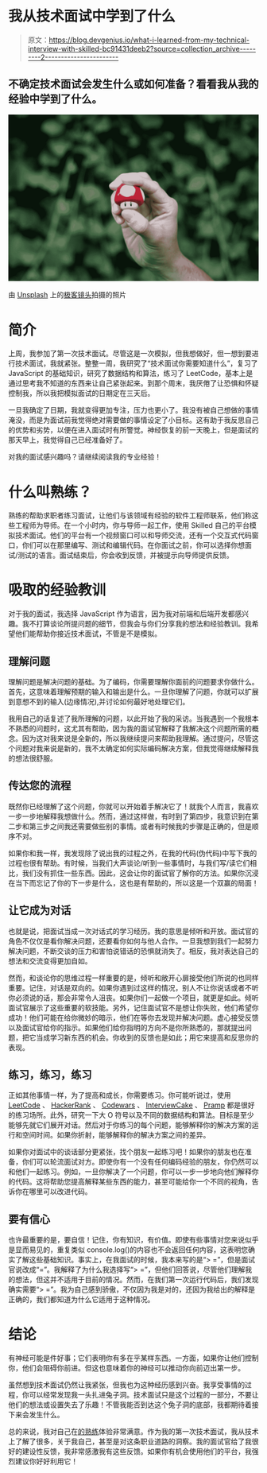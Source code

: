 # 我从技术面试中学到了什么

> 原文：<https://blog.devgenius.io/what-i-learned-from-my-technical-interview-with-skilled-bc91431deeb2?source=collection_archive---------2----------------------->

## 不确定技术面试会发生什么或如何准备？看看我从我的经验中学到了什么。

![](img/9229e5524291af94b03ed43293874459.png)

由 [Unsplash](https://unsplash.com?utm_source=medium&utm_medium=referral) 上的[极客镜头](https://unsplash.com/@geekyshots?utm_source=medium&utm_medium=referral)拍摄的照片

# **简介**

上周，我参加了第一次技术面试。尽管这是一次模拟，但我想做好，但一想到要进行技术面试，我就紧张。整整一周，我研究了“技术面试你需要知道什么”，复习了 JavaScript 的基础知识，研究了数据结构和算法，练习了 LeetCode，基本上是通过思考我不知道的东西来让自己紧张起来。到那个周末，我厌倦了让恐惧和怀疑控制我，所以我把模拟面试的日期定在三天后。

一旦我确定了日期，我就变得更加专注，压力也更小了。我没有被自己想做的事情淹没，而是为面试前我觉得绝对需要做的事情设定了小目标。这有助于我反思自己的优势和劣势，以便在进入面试时有所警觉。神经恢复的前一天晚上，但是面试的那天早上，我觉得自己已经准备好了。

对我的面试感兴趣吗？请继续阅读我的专业经验！

# **什么叫熟练？**

熟练的帮助求职者练习面试，让他们与该领域有经验的软件工程师联系，他们称这些工程师为导师。在一个小时内，你与导师一起工作，使用 Skilled 自己的平台模拟技术面试。他们的平台有一个视频窗口可以和导师交流，还有一个交互式代码窗口，你们可以在那里编写、测试和编辑代码。在你面试之前，你可以选择你想面试/测试的语言。面试结束后，你会收到反馈，并被提示向导师提供反馈。

# **吸取的经验教训**

对于我的面试，我选择 JavaScript 作为语言，因为我对前端和后端开发都感兴趣。我不打算谈论所提问题的细节，但我会与你们分享我的想法和经验教训。我希望他们能帮助你接近技术面试，不管是不是模拟。

## **理解问题**

理解问题是解决问题的基础。为了编码，你需要理解你面前的问题要求你做什么。首先，这意味着理解预期的输入和输出是什么。一旦你理解了问题，你就可以扩展到意想不到的输入(边缘情况),并讨论如何最好地处理它们。

我用自己的话复述了我所理解的问题，以此开始了我的采访。当我遇到一个我根本不熟悉的问题时，这尤其有帮助，因为我的面试官解释了我解决这个问题所需的概念。因为这对我来说是全新的，所以我继续提问来帮助我理解。通过提问，尽管这个问题对我来说是新的，我不太确定如何实际编码解决方案，但我觉得继续解释我的想法很舒服。

## **传达您的流程**

既然你已经理解了这个问题，你就可以开始着手解决它了！就我个人而言，我喜欢一步一步地解释我想做什么。然而，通过这样做，有时到了第四步，我意识到在第二步和第三步之间我还需要做些别的事情。或者有时候我的步骤是正确的，但是顺序不对。

如果你和我一样，我发现除了说出我的过程之外，在我的代码(伪代码)中写下我的过程也很有帮助。有时候，当我们大声谈论/听到一些事情时，与我们写/读它们相比，我们没有抓住一些东西。因此，这会让你的面试官了解你的方法。如果你沉浸在当下而忘记了你的下一步是什么，这也是有帮助的，所以这是一个双赢的局面！

## **让它成为对话**

也就是说，把面试当成一次对话式的学习经历。我的意思是倾听和开放。面试官的角色不仅仅是看你解决问题，还要看你如何与他人合作。一旦我想到我们一起努力解决问题，不断交谈的压力和害怕说错话的恐惧就消失了。相反，我对表达自己的想法和交流变得更加自如。

然而，和谈论你的思维过程一样重要的是，倾听和敞开心扉接受他们所说的也同样重要。记住，对话是双向的。如果你遇到过这样的情况，别人不让你说话或者不听你必须说的话，那会非常令人沮丧。如果你们一起做一个项目，就更是如此。倾听面试官展示了这些重要的软技能。另外，记住面试官不是想让你失败，他们希望你成功！他们可能在给你微妙的暗示，他们在等你去发现并解决问题。虚心接受反馈以及面试官给你的指示。如果他们给你指明的方向不是你所熟悉的，那就提出问题，把它当成学习新东西的机会。你收到的反馈也是如此；用它来提高和反思你的表现。

## **练习，练习，练习**

正如其他事情一样，为了提高和成长，你需要练习。你可能听说过，使用 [LeetCode](https://leetcode.com) 、 [HackerRank](https://www.hackerrank.com) 、 [Codewars](https://www.codewars.com) 、 [InterviewCake](https://www.interviewcake.com) 、 [Pramp](https://www.pramp.com/#/) 都是很好的练习场所。此外，研究一下大 O 符号以及不同的数据结构和算法。目标是至少能够先就它们展开对话。然后对于你练习的每个问题，能够解释你的解决方案的运行和空间时间。如果你折射，能够解释你的解决方案之间的差异。

如果你对面试中的谈话部分更紧张，找个朋友一起练习吧！如果你的朋友也在准备，你们可以轮流面试对方。即使你有一个没有任何编码经验的朋友，你仍然可以和他们一起练习。例如，一旦你解决了一个问题，你可以一步一步地向他们解释你的代码。这将帮助您提高解释某些东西的能力，甚至可能给你一个不同的视角，告诉你在哪里可以改进代码。

## **要有信心**

也许最重要的是，要自信！记住，你有知识，有价值。即使有些事情对您来说似乎是显而易见的，重复类似 console.log()的内容也不会返回任何内容，这表明您确实了解这些基础知识。事实上，在我面试的时候，我本来写的是“> =”，但是面试官说改成“=”。我解释了为什么我选择写“> =”，但他们回答说，尽管他们理解我的想法，但这并不适用于目前的情况。然而，在我们第一次运行代码后，我们发现确实需要“> =”。我为自己感到骄傲，不仅因为我是对的，还因为我给出的解释是正确的，我们都知道为什么它适用于这种情况。

# **结论**

有神经可能是件好事；它们表明你有多在乎某样东西。一方面，如果你让他们控制你，他们会阻碍你前进。但这也意味着你的神经可以推动你向前迈出第一步。

虽然想到技术面试仍然让我紧张，但我也为这种经历感到兴奋。我享受事情的过程，你可以经常发现我一头扎进兔子洞。技术面试只是这个过程的一部分，不要让他们的想法或设置失去了乐趣！不管我能否到达这个兔子洞的底部，我都期待着接下来会发生什么。

总的来说，我对自己在[的熟练](https://www.skilledinc.com)体验非常满意。作为我的第一次技术面试，我从技术上了解了很多，关于我自己，甚至是对这条职业道路的洞察。我的面试官给了我很好的建设性反馈，我非常感激我有这些反馈。如果你有机会使用他们的平台，我强烈建议你好好利用它！